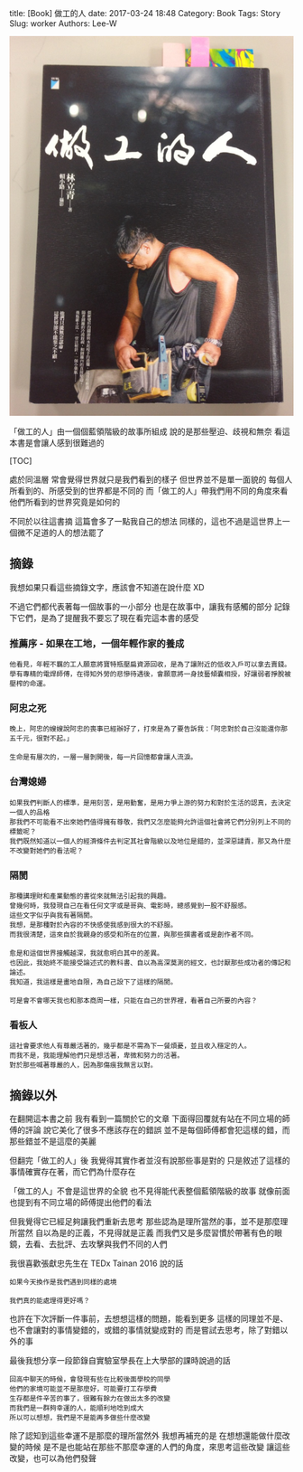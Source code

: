title: [Book] 做工的人
date: 2017-03-24 18:48
Category: Book
Tags: Story
Slug: worker
Authors: Lee-W

![做工的人](/images/books/SlWTvkO.jpg)

「做工的人」由一個個藍領階級的故事所組成
說的是那些壓迫、歧視和無奈
看這本書是會讓人感到很難過的

<!--more-->

[TOC]

處於同溫層
常會覺得世界就只是我們看到的樣子
但世界並不是單一面貌的
每個人所看到的、所感受到的世界都是不同的
而「做工的人」帶我們用不同的角度來看他們所看到的世界究竟是如何的

不同於以往這書摘
這篇會多了一點我自己的想法
同樣的，這也不過是這世界上一個微不足道的人的想法罷了

## 摘錄

我想如果只看這些摘錄文字，應該會不知道在說什麼 XD

不過它們都代表著每一個故事的一小部分
也是在故事中，讓我有感觸的部分
記錄下它們，是為了提醒我不要忘了現在看完這本書的感受

### 推薦序 - 如果在工地，一個年輕作家的養成

```text
他看見，年輕不羈的工人願意將寶特瓶壓扁資源回收，是為了讓附近的低收入戶可以拿去賣錢。
學有專精的電焊師傅，在得知外勞的悲慘待遇後，會願意將一身技藝傾囊相授，好讓弱者掙脫被壓榨的命運。
```

### 阿忠之死

```text
晚上，阿忠的嫂嫂說阿忠的喪事已經辦好了，打來是為了要告訴我：「阿忠對於自己沒能還你那五千元，很對不起。」

生命是有層次的，一層一層剝開後，每一片回憶都會讓人流淚。
```

### 台灣媳婦

```text
如果我們判斷人的標準，是用刻苦，是用勤奮，是用力爭上游的努力和對於生活的認真，去決定一個人的品格
那我們不可能看不出來她們值得擁有尊敬，我們又怎麼能夠允許這個社會將它們分別列上不同的標籤呢？
我們既然知道以一個人的經濟條件去判定其社會階級以及地位是錯的，並深惡譴責，那又為什麼不改變對她們的看法呢？
```

### 隔閡

```text
那種講理財和產業動態的書從來就無法引起我的興趣。
曾幾何時，我發現自己在看任何文字或是哥與、電影時，總感覺到一股不舒服感。
這些文字似乎與我有著隔閡。
我想，是那種對於內容的不快感使我感到很大的不舒服。
而我很清楚，這來自於我親身的感受和所在的位置，與那些撰書者或是創作者不同。

愈是和這個世界接觸越深，我就愈明白其中的差異。
也因此，我始終不能接受論述式的教科書、自以為高深莫測的經文，也討厭那些成功者的傳記和論述。
我知道，我這樣是畫地自限，為自己設下了這樣的隔閡。

可是會不會哪天我也和那本商周一樣，只能在自己的世界裡，看著自己所要的內容？
```

### 看板人

```text
這社會要求他人有尊嚴活著的，幾乎都是不需為下一餐煩憂，並且收入穩定的人。
而我不是，我能理解他們只是想活著，卑微和努力的活著。
對於那些喊著尊嚴的人，因為那傷痕我無言以對。
```

## 摘錄以外

在翻開這本書之前
我有看到一篇關於它的文章
下面得回覆就有站在不同立場的師傅的評論
說它美化了很多不應該存在的錯誤
並不是每個師傅都會犯這樣的錯，而那些錯並不是這麼的美麗

但翻完「做工的人」後
我覺得其實作者並沒有說那些事是對的
只是敘述了這樣的事情確實存在著，而它們為什麼存在

「做工的人」不會是這世界的全貌
也不見得能代表整個藍領階級的故事
就像前面也提到有不同立場的師傅提出他們的看法

但我覺得它已經足夠讓我們重新去思考
那些認為是理所當然的事，並不是那麼理所當然
自以為是的正義，不見得就是正義
而我們又是多麼習慣於帶著有色的眼鏡，去看、去批評、去攻擊與我們不同的人們

我很喜歡張獻忠先生在 TEDx Tainan 2016 說的話

```text
如果今天換作是我們遇到同樣的處境

我們真的能處理得更好嗎？
```

也許在下次評斷一件事前，去想想這樣的問題，能看到更多
這樣的同理並不是、也不會讓對的事情變錯的，或錯的事情就變成對的
而是嘗試去思考，除了對錯以外的事

最後我想分享一段節錄自實驗室學長在上大學部的課時說過的話

```text
回高中聊天的時候，會發現有些在比較後面學校的同學
他們的家境可能並不是那麼好，可能要打工存學費
生存都是件辛苦的事了，很難有餘力在做出太多的改變
而我們是一群夠幸運的人，能順利地唸到成大
所以可以想想，我們是不是能再多做些什麼改變
```

除了認知到這些幸運不是那麼的理所當然外
我想再補充的是
在想想還能做什麼改變的時候
是不是也能站在那些不那麼幸運的人們的角度，來思考這些改變
讓這些改變，也可以為他們發聲
